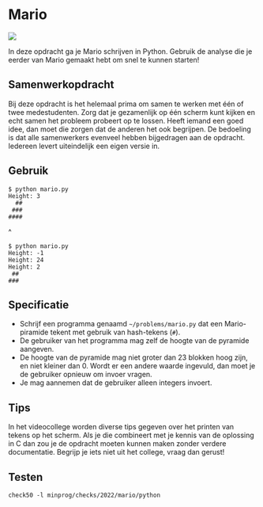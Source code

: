 # Mario

![](../../mario/less/pyramid.png)

In deze opdracht ga je Mario schrijven in Python. Gebruik de analyse die je eerder van Mario gemaakt hebt om snel te kunnen starten!


## Samenwerkopdracht

Bij deze opdracht is het helemaal prima om samen te werken met één of twee medestudenten. Zorg dat je gezamenlijk op één scherm kunt kijken en echt samen het probleem probeert op te lossen. Heeft iemand een goed idee, dan moet die zorgen dat de anderen het ook begrijpen. De bedoeling is dat alle samenwerkers evenveel hebben bijgedragen aan de opdracht. Iedereen levert uiteindelijk een eigen versie in.



## Gebruik

    $ python mario.py
    Height: 3
      ##
     ###
    ####

^

    $ python mario.py
    Height: -1
    Height: 24
    Height: 2
     ##
    ###

## Specificatie

- Schrijf een programma genaamd `~/problems/mario.py` dat een Mario-piramide tekent met gebruik van hash-tekens (`#`).
- De gebruiker van het programma mag zelf de hoogte van de pyramide aangeven.
- De hoogte van de pyramide mag niet groter dan 23 blokken hoog zijn, en niet kleiner dan 0. Wordt er een andere waarde ingevuld, dan moet je de gebruiker opnieuw om invoer vragen.
- Je mag aannemen dat de gebruiker alleen integers invoert.

## Tips

In het videocollege worden diverse tips gegeven over het printen van tekens op het scherm. Als je die combineert met je kennis van de oplossing in C dan zou je de opdracht moeten kunnen maken zonder verdere documentatie. Begrijp je iets niet uit het college, vraag dan gerust!

## Testen

    check50 -l minprog/checks/2022/mario/python
